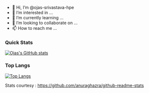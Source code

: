 - 👋 Hi, I’m @ojas-srivastava-hpe
- 👀 I’m interested in ...
- 🌱 I’m currently learning ...
- 💞️ I’m looking to collaborate on ...
- 📫 How to reach me ...

 ### Quick Stats
 
 [![Ojas's GitHub stats](https://github-readme-stats.vercel.app/api?username=ojas-srivastava-hpe&show_icons=true&theme=cobalt)](https://github.com/anuraghazra/github-readme-stats)
 
 
 
 ### Top Langs
 [![Top Langs](https://github-readme-stats.vercel.app/api/top-langs/?username=ojas-srivastava-hpe&theme=cobalt)](https://github.com/anuraghazra/github-readme-stats)
 
 
 Stats courtesy : https://github.com/anuraghazra/github-readme-stats
